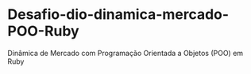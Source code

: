 # Desafio-dio-dinamica-mercado-POO-Ruby
Dinâmica de Mercado com Programação Orientada a Objetos (POO) em Ruby  
